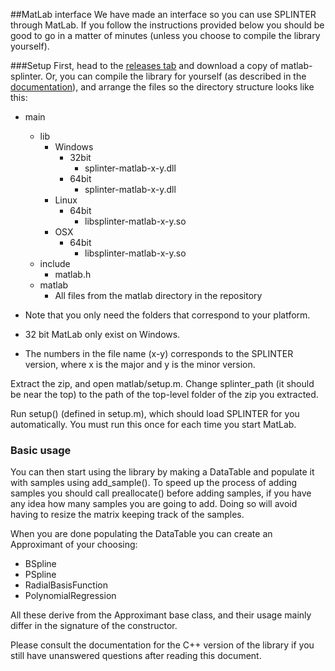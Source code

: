 ##MatLab interface
We have made an interface so you can use SPLINTER through MatLab. If you follow the instructions provided below you should be good to go in a matter of minutes (unless you choose to compile the library yourself).

###Setup
First, head to the [releases tab](https://github.com/bgrimstad/splinter/releases) and download a copy of matlab-splinter. Or, you can compile the library for yourself (as described in the [documentation](../docs/compile.md)), and arrange the files so the directory structure looks like this:
- main
  - lib
    - Windows
      - 32bit
        - splinter-matlab-x-y.dll
      - 64bit
        - splinter-matlab-x-y.dll
    - Linux
      - 64bit
        - libsplinter-matlab-x-y.so
    - OSX
      - 64bit
        - libsplinter-matlab-x-y.so
  - include
      - matlab.h
  - matlab
    - All files from the matlab directory in the repository
    
- Note that you only need the folders that correspond to your platform.
- 32 bit MatLab only exist on Windows.
- The numbers in the file name (x-y) corresponds to the SPLINTER version, where x is the major and y is the minor version.

Extract the zip, and open matlab/setup.m. Change splinter_path (it should be near the top) to the path of the top-level folder of the zip you extracted.

Run setup() (defined in setup.m), which should load SPLINTER for you automatically. You must run this once for each time you start MatLab.

### Basic usage
You can then start using the library by making a DataTable and populate it with samples using add_sample(). To speed up the process of adding samples you should call preallocate() before adding samples, if you have any idea how many samples you are going to add. Doing so will avoid having to resize the matrix keeping track of the samples.

When you are done populating the DataTable you can create an Approximant of your choosing:
- BSpline
- PSpline
- RadialBasisFunction
- PolynomialRegression

All these derive from the Approximant base class, and their usage mainly differ in the signature of the constructor.

Please consult the documentation for the C++ version of the library if you still have unanswered questions after reading this document.
